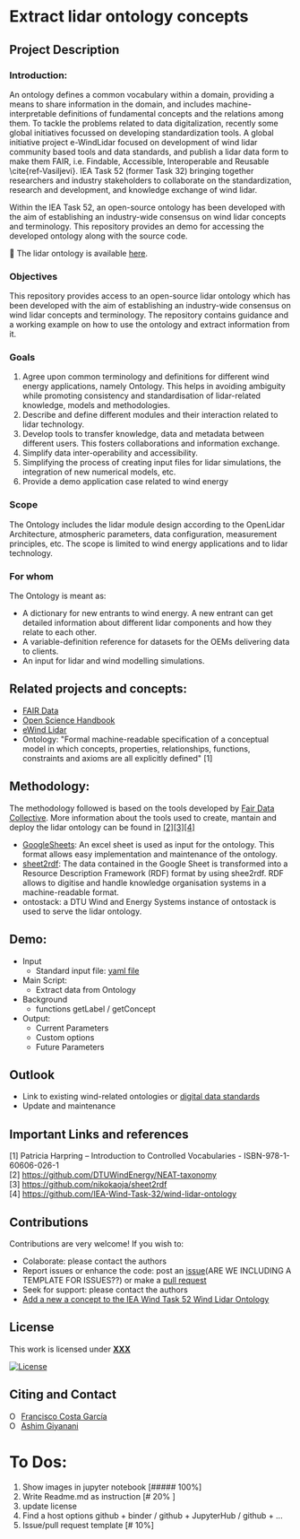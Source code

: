# Extract lidar ontology concepts

## Project Description
### Introduction:

An ontology defines a common vocabulary within a domain, providing a means to share information in the domain, and includes machine-interpretable definitions of fundamental concepts and the relations among them. To tackle the problems related to data digitalization, recently some global initiatives focussed on developing standardization tools. A global initiative project e-WindLidar focused on development of wind lidar community based tools and data standards, and publish a lidar data form to make them FAIR, i.e. Findable, Accessible, Interoperable and Reusable \cite{ref-Vasiljevi}. IEA Task 52 (former Task 32) bringing together researchers and industry stakeholders to collaborate on the standardization, research and development, and knowledge exchange of wind lidar. 

Within the IEA Task 52, an open-source ontology has been developed with the aim of establishing an industry-wide consensus on wind lidar concepts and terminology. This repository provides an demo for accessing the developed ontology along with the source code. 

:link: The lidar ontology is available [here](https://data.windenergy.dtu.dk/ontologies/view/ontolidar/en/).


### Objectives
This repository provides access to an open-source lidar ontology which has been developed with the aim of establishing an industry-wide consensus on wind lidar concepts and terminology. The repository contains guidance and a working example on how to use the ontology and extract information from it. 

### Goals
1. Agree upon common terminology and definitions for different wind energy applications, namely Ontology. This helps in avoiding ambiguity while promoting consistency and standardisation of lidar-related knowledge, models and methodologies.
2. Describe and define different modules and their interaction related to lidar technology.
3. Develop tools to transfer knowledge, data and metadata between different users. This fosters collaborations and information exchange. 
4. Simplify data inter-operability and accessibility.
5. Simplifying the process of creating input files for lidar simulations, the integration of new numerical models, etc.
6. Provide a demo application case related to wind energy

### Scope
The Ontology includes the lidar module design according to the OpenLidar Architecture, atmospheric parameters, data configuration, measurement principles, etc. The scope is limited to wind energy applications and to lidar technology. 

### For whom
The Ontology is meant as:
- A dictionary for new entrants to wind energy. A new entrant can get detailed information about different lidar components and how they relate to each other.
- A variable-definition reference for datasets for the OEMs delivering data to clients.
- An input for lidar and wind modelling simulations.
 
## Related projects and concepts:

- [FAIR Data](https://www.go-fair.org/fair-principles/)
- [Open Science Handbook](https://github.com/MSCA-LIKE/OpenScienceTrainingCourse/blob/master/00_handbook/readme.md)
- [eWind Lidar](https://github.com/e-WindLidar)
- Ontology: "Formal machine-readable specification of a conceptual model in which concepts, properties, relationships, functions, constraints and axioms are all explicitly defined" [1]

## Methodology:
The methodology followed is based on the tools developed by [Fair Data Collective](https://www.linkedin.com/company/fair-data-collective/about/). More information about the tools used to create, mantain and deploy the lidar ontology can be found in [[2]](#important-links-and-references)[[3]](#important-links-and-references)[[4]](#important-links-and-references)

- [GoogleSheets](https://docs.google.com/spreadsheets/d/1rC2bugsJzRpuINqbVKR7GO1xNHPvzUvrKEz-75MNdXY/edit#gid=1744776504): An excel sheet is used as input for the ontology. This format allows easy implementation and maintenance of the ontology.
- [sheet2rdf](https://github.com/fair-data-collective/sheet2rdf): The data contained in the Google Sheet is transformed into a Resource Description Framework (RDF) format by using shee2rdf. RDF allows to digitise and handle knowledge organisation systems in a machine-readable format.
- ontostack: a DTU Wind and Energy Systems instance of ontostack is used to serve the lidar ontology. 

## Demo:
- Input
    - Standard input file: [yaml file](https://github.com/PacoCosta/Extract-lidar-ontology-concepts/blob/main/Ontology_yml.yml)
- Main Script:
    - Extract data from Ontology
- Background
    - functions getLabel / getConcept
- Output:
    - Current Parameters
    - Custom options
    - Future Parameters

## Outlook

- Link to existing wind-related ontologies or [digital data standards](https://github.com/IEA-Task-43/digital_wra_data_standard)
- Update and maintenance

## Important Links and references

[1] Patricia Harpring – Introduction to Controlled Vocabularies - ISBN-978-1-60606-026-1<br>
[2] https://github.com/DTUWindEnergy/NEAT-taxonomy<br>
[3] https://github.com/nikokaoja/sheet2rdf<br>
[4] https://github.com/IEA-Wind-Task-32/wind-lidar-ontology<br>

## Contributions
Contributions are very welcome!
If you wish to:
- Colaborate: please contact the authors
- Report issues or enhance the code: post an [issue](https://docs.github.com/en/issues/tracking-your-work-with-issues/quickstart)(ARE WE INCLUDING A TEMPLATE FOR ISSUES??) or make a [pull request](https://docs.github.com/en/pull-requests/collaborating-with-pull-requests/proposing-changes-to-your-work-with-pull-requests/creating-a-pull-request)
- Seek for support: please contact the authors
- [Add a new a concept to the IEA Wind Task 52 Wind Lidar Ontology](https://github.com/PacoCosta/Extract-lidar-ontology-concepts/issues/new?assignees=&labels=documentation&template=add-a-concept-to-the-iea-wind-task52-wind-lidar-ontology.md&title=)

## License
This work is licensed under **[XXX](XXX)**

[![License](https://img.shields.io/badge/License-BSD%203--Clause-blue.svg)](https://opensource.org/licenses/BSD-3-Clause)

## Citing and Contact
<div itemscope itemtype="https://schema.org/Person"><a itemprop="sameAs" content="https://orcid.org/0000-0003-1318-9677" href="https://orcid.org/0000-0003-1318-9677" target="orcid.widget" rel="me noopener noreferrer" style="vertical-align:top;"><img src="https://orcid.org/sites/default/files/images/orcid_16x16.png" style="width:1em;margin-right:.5em;" alt="ORCID iD icon">Francisco Costa García</a></div>

<div itemscope itemtype="https://schema.org/Person"><a itemprop="sameAs" content="https://orcid.org/0000-0002-8397-7348" href="https://orcid.org/0000-0002-8397-7348" target="orcid.widget" rel="me noopener noreferrer" style="vertical-align:top;"><img src="https://orcid.org/sites/default/files/images/orcid_16x16.png" style="width:1em;margin-right:.5em;" alt="ORCID iD icon">Ashim Giyanani</a></div>


# To Dos: 
1) Show images in jupyter notebook [##### 100%]
2) Write Readme.md as instruction [# 20% ]
3) update license
4) Find a host options github + binder / github + JupyterHub / github + ...
5) Issue/pull request template [# 10%]
